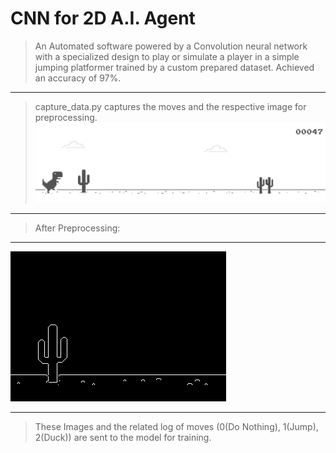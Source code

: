 # CNN for 2D A.I. Agent
>An Automated software powered by a Convolution neural network with a specialized design to play or
simulate a player in a simple jumping platformer trained by a custom prepared dataset. Achieved an accuracy
of 97%.
***
>capture_data.py captures the moves and the respective image for preprocessing.
![Image](https://github.com/callmevishrut/cnn-ai-model/blob/master/org_frame.jpg)
***
>After Preprocessing:
***
![Image](https://github.com/callmevishrut/cnn-ai-model/blob/master/frame.jpg)
***
>These Images and the related log of moves (0(Do Nothing), 1(Jump), 2(Duck)) are sent to the model for training.
